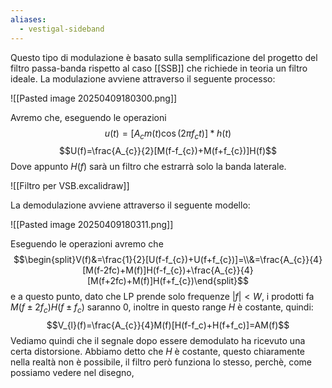 ```yaml
---
aliases:
  - vestigal-sideband
---
```

Questo tipo di modulazione è basato sulla semplificazione del progetto del filtro passa-banda rispetto al caso [[SSB]] che richiede in teoria un filtro ideale.
La modulazione avviene attraverso il seguente processo:

![[Pasted image 20250409180300.png]]

Avremo che, eseguendo le operazioni $$u(t)=[A_{c}m(t)\cos(2\pi f_{c}t)]*h(t)$$$$U(f)=\frac{A_{c}}{2}[M(f-f_{c})+M(f+f_{c})]H(f)$$
Dove appunto $H(f)$ sarà un filtro che estrarrà solo la banda laterale.

![[Filtro per VSB.excalidraw]]

La demodulazione avviene attraverso il seguente modello:

![[Pasted image 20250409180311.png]]

Eseguendo le operazioni avremo che
$$\begin{split}V(f)&=\frac{1}{2}[U(f-f_{c})+U(f+f_{c})]=\\&=\frac{A_{c}}{4}[M(f-2fc)+M(f)]H(f-f_{c})+\frac{A_{c}}{4}[M(f+2fc)+M(f)]H(f+f_{c})\end{split}$$
e a questo punto, dato che LP prende solo frequenze $|f|<W$, i prodotti fa $M(f\pm2f_{c})H(f\pm f_c)$ saranno 0, inoltre in questo range $H$ è costante, quindi:
$$V_{l}(f)=\frac{A_{c}}{4}M(f)[H(f-f_c)+H(f+f_c)]=AM(f)$$
Vediamo quindi che il segnale dopo essere demodulato ha ricevuto una certa distorsione.
Abbiamo detto che $H$ è costante, questo chiaramente nella realtà non è possibile, il filtro però funziona lo stesso, perchè, come possiamo vedere nel disegno, 